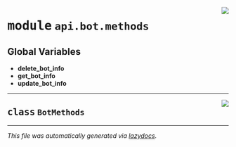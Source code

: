 <!-- markdownlint-disable -->

<a href="../../../src/switch/api/bot/methods/__init__.py#L0"><img align="right" src="https://img.shields.io/badge/-source-cccccc?style=flat-square"/></a>

# <kbd>module</kbd> `api.bot.methods`




**Global Variables**
---------------
- **delete_bot_info**
- **get_bot_info**
- **update_bot_info**


---

<a href="../../../src/switch/api/bot/methods/__init__.py#L6"><img align="right" src="https://img.shields.io/badge/-source-cccccc?style=flat-square"/></a>

## <kbd>class</kbd> `BotMethods`










---

_This file was automatically generated via [lazydocs](https://github.com/ml-tooling/lazydocs)._
